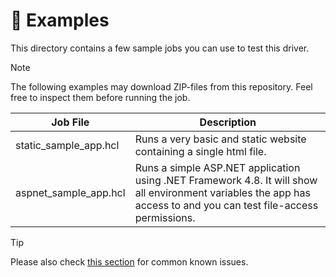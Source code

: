 # 🧪 Examples

This directory contains a few sample jobs you can use to test this driver.

> [!NOTE]
> The following examples may download ZIP-files from this repository. Feel free to inspect them before running the job.

| Job File | Description |
|---|---|
| static_sample_app.hcl | Runs a very basic and static website containing a single html file. |
| aspnet_sample_app.hcl | Runs a simple ASP.NET application using .NET Framework 4.8. It will show all environment variables the app has access to and you can test file-access permissions. |

> [!TIP]
> Please also check [this section](https://nomad-iis.sevensolutions.cc/docs/getting-started/faq) for common known issues.
